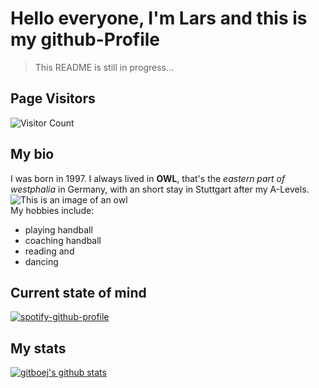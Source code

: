 # Hello everyone, I'm Lars and this is my github-Profile

> This README is still in progress...

## Page Visitors

![Visitor Count](https://profile-counter.glitch.me/GITBOEJ/count.svg)

## My bio

I was born in 1997. I always lived in **OWL**, that's the *eastern part of westphalia* in Germany, with an short stay in Stuttgart after my A-Levels.
<br>
![This is an image of an owl](https://media.tenor.com/5D-e6sjjJz8AAAAC/owl-who.gif "An owl questioning things.")
<br>
My hobbies include: 
- playing handball
- coaching handball
- reading and
- dancing

## Current state of mind

[![spotify-github-profile](https://spotify-github-profile.vercel.app/api/view?uid=1121799045&cover_image=true&theme=default&show_offline=false&background_color=121212&interchange=false)](https://github.com/kittinan/spotify-github-profile)

## My stats

[![gitboej's github stats](https://github-readme-stats.vercel.app/api?username=gitboej)](https://github.com/anuraghazra/github-readme-stats)
